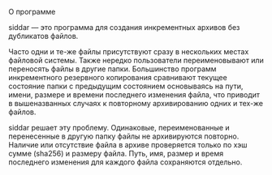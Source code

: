 О программе

siddar — это программа для создания инкрементных архивов без дубликатов файлов.

Часто одни и те-же файлы присутствуют сразу в нескольких местах файловой системы. Также нередко пользователи переименовывают или переносять файлы в другие папки. Большинство программ инкрементного резервного копирования сравнивают текущее состояние папки с предыдущим состоянием основываясь на пути, имени, размере и времени последнего изменения файла, что приводит в вышеназванных случаях к повторному архивированию одних и тех-же файлов.

siddar решает эту проблему. Одинаковые, переименованные и перенесенные в другую папку файлы не архивируются повторно. Наличие или отсутствие файла в архиве проверяется только по хэш сумме (sha256) и размеру файла. Путь, имя, размер и время последнего изменения для каждого файла сохраняются отдельно. 
